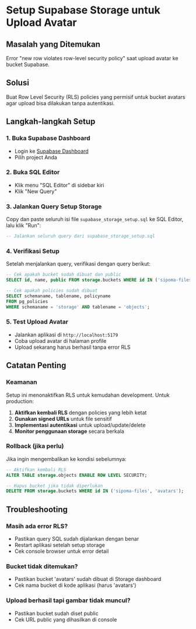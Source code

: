 # Setup Supabase Storage untuk Upload Avatar

## Masalah yang Ditemukan

Error "new row violates row-level security policy" saat upload avatar ke bucket Supabase.

## Solusi

Buat Row Level Security (RLS) policies yang permisif untuk bucket avatars agar upload bisa dilakukan tanpa autentikasi.

## Langkah-langkah Setup

### 1. Buka Supabase Dashboard

- Login ke [Supabase Dashboard](https://supabase.com/dashboard)
- Pilih project Anda

### 2. Buka SQL Editor

- Klik menu "SQL Editor" di sidebar kiri
- Klik "New Query"

### 3. Jalankan Query Setup Storage

Copy dan paste seluruh isi file `supabase_storage_setup.sql` ke SQL Editor, lalu klik "Run":

```sql
-- Jalankan seluruh query dari supabase_storage_setup.sql
```

### 4. Verifikasi Setup

Setelah menjalankan query, verifikasi dengan query berikut:

```sql
-- Cek apakah bucket sudah dibuat dan public
SELECT id, name, public FROM storage.buckets WHERE id IN ('sipoma-files', 'avatars');

-- Cek apakah policies sudah dibuat
SELECT schemaname, tablename, policyname
FROM pg_policies
WHERE schemaname = 'storage' AND tablename = 'objects';
```

### 5. Test Upload Avatar

- Jalankan aplikasi di `http://localhost:5179`
- Coba upload avatar di halaman profile
- Upload sekarang harus berhasil tanpa error RLS

## Catatan Penting

### Keamanan

Setup ini menonaktifkan RLS untuk kemudahan development. Untuk production:

1. **Aktifkan kembali RLS** dengan policies yang lebih ketat
2. **Gunakan signed URLs** untuk file sensitif
3. **Implementasi autentikasi** untuk upload/update/delete
4. **Monitor penggunaan storage** secara berkala

### Rollback (jika perlu)

Jika ingin mengembalikan ke kondisi sebelumnya:

```sql
-- Aktifkan kembali RLS
ALTER TABLE storage.objects ENABLE ROW LEVEL SECURITY;

-- Hapus bucket jika tidak diperlukan
DELETE FROM storage.buckets WHERE id IN ('sipoma-files', 'avatars');
```

## Troubleshooting

### Masih ada error RLS?

- Pastikan query SQL sudah dijalankan dengan benar
- Restart aplikasi setelah setup storage
- Cek console browser untuk error detail

### Bucket tidak ditemukan?

- Pastikan bucket 'avatars' sudah dibuat di Storage dashboard
- Cek nama bucket di kode aplikasi (harus 'avatars')

### Upload berhasil tapi gambar tidak muncul?

- Pastikan bucket sudah diset public
- Cek URL public yang dihasilkan di console
